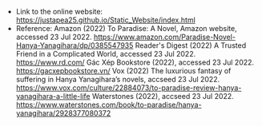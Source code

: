 - Link to the online website: https://justapea25.github.io/Static_Website/index.html
- Reference:
Amazon (2022) To Paradise: A Novel, Amazon website, accessed 23 Jul 2022. https://www.amazon.com/Paradise-Novel-Hanya-Yanagihara/dp/0385547935
Reader's Digest (2022)
A Trusted Friend in a Complicated World, accessed 23 Jul 2022. https://www.rd.com/
Gác Xép Bookstore (2022), accessed 23 Jul 2022. https://gacxepbookstore.vn/
Vox (2022) The luxurious fantasy of suffering in Hanya Yanagihara’s novels, accseed 23 Jul 2022. https://www.vox.com/culture/22884073/to-paradise-review-hanya-yanagihara-a-little-life
Waterstones (2022), accseed 23 Jul 2022. https://www.waterstones.com/book/to-paradise/hanya-yanagihara/2928377080372
